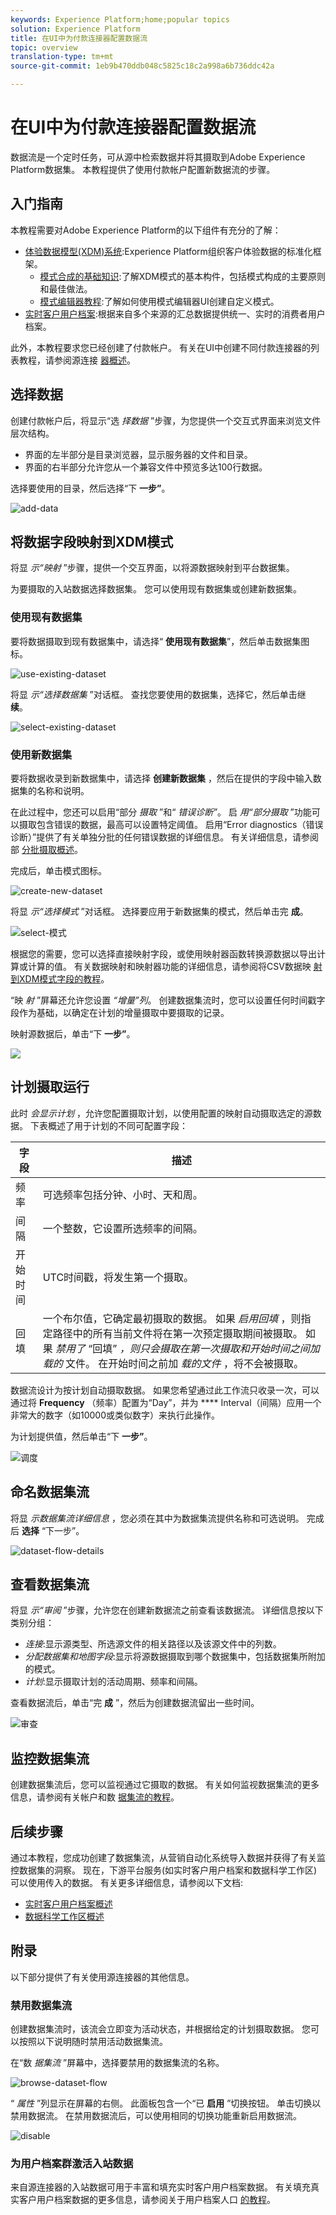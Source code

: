 ```yaml
---
keywords: Experience Platform;home;popular topics
solution: Experience Platform
title: 在UI中为付款连接器配置数据流
topic: overview
translation-type: tm+mt
source-git-commit: 1eb9b470ddb048c5825c18c2a998a6b736ddc42a

---
```



# 在UI中为付款连接器配置数据流

数据流是一个定时任务，可从源中检索数据并将其摄取到Adobe Experience Platform数据集。 本教程提供了使用付款帐户配置新数据流的步骤。

## 入门指南

本教程需要对Adobe Experience Platform的以下组件有充分的了解：

- [体验数据模型(XDM)系统](../../../../xdm/home.md):Experience Platform组织客户体验数据的标准化框架。
   - [模式合成的基础知识](../../../../xdm/schema/composition.md):了解XDM模式的基本构件，包括模式构成的主要原则和最佳做法。
   - [模式编辑器教程](../../../../xdm/tutorials/create-schema-ui.md):了解如何使用模式编辑器UI创建自定义模式。
- [实时客户用户档案](../../../../profile/home.md):根据来自多个来源的汇总数据提供统一、实时的消费者用户档案。

此外，本教程要求您已经创建了付款帐户。 有关在UI中创建不同付款连接器的列表教程，请参阅源连接 [器概述](../../../home.md)。

## 选择数据

创建付款帐户后，将显示“选 *择数据* ”步骤，为您提供一个交互式界面来浏览文件层次结构。

- 界面的左半部分是目录浏览器，显示服务器的文件和目录。
- 界面的右半部分允许您从一个兼容文件中预览多达100行数据。

选择要使用的目录，然后选择“下 **一步”**。

![add-data](../../../images/tutorials/dataflow/payments/add-data.png)

## 将数据字段映射到XDM模式

将显 *示“映射* ”步骤，提供一个交互界面，以将源数据映射到平台数据集。

为要摄取的入站数据选择数据集。 您可以使用现有数据集或创建新数据集。

### 使用现有数据集

要将数据摄取到现有数据集中，请选择“ **使用现有数据集**”，然后单击数据集图标。

![use-existing-dataset](../../../images/tutorials/dataflow/payments/existing-dataset.png)

将显 *示“选择数据集* ”对话框。 查找您要使用的数据集，选择它，然后单击继 **续**。

![select-existing-dataset](../../../images/tutorials/dataflow/payments/select-dataset.png)

### 使用新数据集

要将数据收录到新数据集中，请选择 **创建新数据集** ，然后在提供的字段中输入数据集的名称和说明。

在此过程中，您还可以启用“部分 *摄取* ”和“ *错误诊断”*。 启 *用“部分摄取* ”功能可以摄取包含错误的数据，最高可以设置特定阈值。 启用“Error diagnostics（错误诊断）”提供了有关单独分批的任何错误数据的详细信息。 有关详细信息，请参阅部 [分批摄取概述](../../../../ingestion/batch-ingestion/partial.md)。

完成后，单击模式图标。

![create-new-dataset](../../../images/tutorials/dataflow/payments/new-dataset.png)

将显 *示“选择模式* ”对话框。 选择要应用于新数据集的模式，然后单击完 **成**。

![select-模式](../../../images/tutorials/dataflow/payments/select-schema.png)

根据您的需要，您可以选择直接映射字段，或使用映射器函数转换源数据以导出计算或计算的值。 有关数据映射和映射器功能的详细信息，请参阅将CSV数据映 [射到XDM模式字段的教程](../../../../ingestion/tutorials/map-a-csv-file.md)。

“映 *射* ”屏幕还允许您设置 *“增量”列*。 创建数据集流时，您可以设置任何时间戳字段作为基础，以确定在计划的增量摄取中要摄取的记录。

映射源数据后，单击“下 **一步”**。

![](../../../images/tutorials/dataflow/payments/mapping.png)

## 计划摄取运行

此时 *会显示计划* ，允许您配置摄取计划，以使用配置的映射自动摄取选定的源数据。 下表概述了用于计划的不同可配置字段：

| 字段 | 描述 |
| --- | --- |
| 频率 | 可选频率包括分钟、小时、天和周。 |
| 间隔 | 一个整数，它设置所选频率的间隔。 |
| 开始时间 | UTC时间戳，将发生第一个摄取。 |
| 回填 | 一个布尔值，它确定最初摄取的数据。 如果 *启用回填* ，则指定路径中的所有当前文件将在第一次预定摄取期间被摄取。 如果 *禁用了* “回填” *，则只会摄取在第一次摄取和开始时间之间加载的* 文件。 在开始时间之前加 *载的文件* ，将不会被摄取。 |

数据流设计为按计划自动摄取数据。 如果您希望通过此工作流只收录一次，可以通过将 **Frequency** （频率）配置为“Day”，并为 **** Interval（间隔）应用一个非常大的数字（如10000或类似数字）来执行此操作。

为计划提供值，然后单击“下 **一步”**。

![调度](../../../images/tutorials/dataflow/payments/scheduling.png)

## 命名数据集流

将显 *示数据集流详细信息* ，您必须在其中为数据集流提供名称和可选说明。 完成后 **选择** “下一步”。

![dataset-flow-details](../../../images/tutorials/dataflow/payments/dataset-flow-details.png)

## 查看数据集流

将显 *示“审阅* ”步骤，允许您在创建新数据流之前查看该数据流。 详细信息按以下类别分组：

- *连接*:显示源类型、所选源文件的相关路径以及该源文件中的列数。
- *分配数据集和地图字段*:显示将源数据摄取到哪个数据集中，包括数据集所附加的模式。
- *计划*:显示摄取计划的活动周期、频率和间隔。

查看数据流后，单击“完 **成** ”，然后为创建数据流留出一些时间。

![审查](../../../images/tutorials/dataflow/payments/review.png)

## 监控数据集流

创建数据集流后，您可以监视通过它摄取的数据。 有关如何监视数据集流的更多信息，请参阅有关帐户和数 [据集流的教程](../monitor.md)。

## 后续步骤

通过本教程，您成功创建了数据集流，从营销自动化系统导入数据并获得了有关监控数据集的洞察。 现在，下游平台服务(如实时客户用户档案和数据科学工作区)可以使用传入的数据。 有关更多详细信息，请参阅以下文档:

- [实时客户用户档案概述](../../../../profile/home.md)
- [数据科学工作区概述](../../../../data-science-workspace/home.md)

## 附录

以下部分提供了有关使用源连接器的其他信息。

### 禁用数据集流

创建数据集流时，该流会立即变为活动状态，并根据给定的计划摄取数据。 您可以按照以下说明随时禁用活动数据集流。

在“数 *据集流* ”屏幕中，选择要禁用的数据集流的名称。

![browse-dataset-flow](../../../images/tutorials/dataflow/payments/view-dataset-flows.png)

“ *属性* ”列显示在屏幕的右侧。 此面板包含一个“已 **启用** ”切换按钮。 单击切换以禁用数据流。 在禁用数据流后，可以使用相同的切换功能重新启用数据流。

![disable](../../../images/tutorials/dataflow/payments/disable.png)

### 为用户档案群激活入站数据

来自源连接器的入站数据可用于丰富和填充实时客户用户档案数据。 有关填充真实客户用户档案数据的更多信息，请参阅关于用户档案人口 [的教程](../profile.md)。
